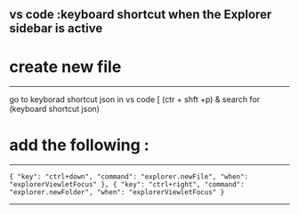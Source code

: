 
## vs code :keyboard shortcut when the Explorer sidebar is active
# create new file 
---
go to keyborad shortcut json in vs code [ (ctr + shft +p) & search for (keyboard shortcut json)

# add the following :

---
`{
		"key": "ctrl+down",
		"command": "explorer.newFile",
		"when": "explorerViewletFocus"
	},
{
		"key": "ctrl+right",
		"command": "explorer.newFolder",
		"when": "explorerViewletFocus"
	}`
 
---
